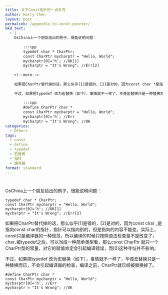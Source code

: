 ```yaml
---
title: 关于Const指针的一点补充
author: Harry Chen
layout: post
permalink: /appendix-to-const-pointer/
mkd_text:
  - |
    OsChina上一个朋友给出的例子，很能说明问题：
    	
    	:::cpp
    	typedef char * CharPtr;
        const CharPtr mycharptr = "Hello, World";
        mycharptr[0]='h'; //OK[1]
        mycharptr = "It's Wrong"; //Err[2]
    
    <!--more-->
    
    如果把CharPtr替代掉的话，那么似乎[1]是错的，[2]是对的，因为const char *是指向const char的指针，指针可以指向别的，但是指向的内容不能变。实际上，const只是编译器的一种规范，所以编译的时候只按照语法检查是不是改变了，char*被typedef之后，可以当成一种简单类型看，那么const CharPtr 就只一个CharPtr型的常量，对它的赋值肯定会引起编译错误，而[0]这种寻址并不影响。
    
    不过，如果把typedef 改为宏替换（如下），事情就不一样了，毕竟宏替换只是一种替换而已，不会引起编译器的检查，编译之前，CharPtr就已经被替换掉了。
    
    	:::cpp
    	#define CharPtr char *
    	const CharPtr mycharptr = "Hello, World";
    	mycharptr[0]='h'; //Err
    	mycharptr = "It's Wrong"; //OK
categories:
  - Others
tags:
  - const
  - define
  - typedef
  - 宏替换
  - 指针
  - 编译器
format: standard
---
```

# 

OsChina上一个朋友给出的例子，很能说明问题：


    typedef char * CharPtr;
    const CharPtr mycharptr = "Hello, World";
    mycharptr[0]='h'; //OK[1]
    mycharptr = "It's Wrong"; //Err[2]


如果把CharPtr替代掉的话，那么似乎[1]是错的，[2]是对的，因为const char _是指向const char的指针，指针可以指向别的，但是指向的内容不能变。实际上，const只是编译器的一种规范，所以编译的时候只按照语法检查是不是改变了，char_被typedef之后，可以当成一种简单类型看，那么const CharPtr 就只一个CharPtr型的常量，对它的赋值肯定会引起编译错误，而[0]这种寻址并不影响。

不过，如果把typedef 改为宏替换（如下），事情就不一样了，毕竟宏替换只是一种替换而已，不会引起编译器的检查，编译之前，CharPtr就已经被替换掉了。


    #define CharPtr char *
    const CharPtr mycharptr = "Hello, World";
    mycharptr[0]='h'; //Err
    mycharptr = "It's Wrong"; //OK
